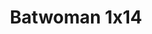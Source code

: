 ---
layout: episodios
title: "Batwoman 1x14"
url_serie_padre: 'batwoman/temporada-1'
category: 'series'
capitulo: 'yes'
anio: '2019'
prev: 'capitulo-13'
proximo: 'capitulo-15'
sandbox: allow-same-origin allow-forms
idioma: 'Subtitulado'
calidad: 'Full HD'
reproductores_fembed: ["https://api.cuevana3.io/stream/index.php?file=ek5lbm9xYWNrS0xYMTZLa2xNbkdvY3ZTb3BtZng4TGp6ZFpobGFMUGtOelcwcUZmbWRIVzRkakVuS0JnbEplcG1KUnNZSlRTMGViVTBxZGdsdEhPb3JITmdvaUV1OGJEdFpScVlLRFNsWmJheEorYmw5R2wyTmZIbUd4a2w1bW5scFJsYUdPV29PUFQxcWVScDl2UjJLSFdtS1NjeHc9PQ","Subtitulado","https://feurl.com/v/w351ytn-mmg32mq","Subtitulado","https://feurl.com/v/ywxklbezqnpq4z4","Subtitulado","https://feurl.com/v/60jr3c0ekw4p6wl","Subtitulado","https://player.openloadpremium.com/player.php?id=MTM1Nw","Subtitulado","https://gdriveplayer.me/embed2.php?link=uYril0UozYpkMmTCgPpc5A1oLSny3XhTPt087ra1FcP%252FuJCPxhndgqyge%252BwAdr6EPMyJ%252BbUwpRYaqOWqVhFnt%252Bq4KHVL6Pv65cAxGd2mEKYipE7eKgd6GEKrce%252B2vgFNU8u%252FlYqrSzvIOOlXOwpyexnVr3DP7AFWPEJltpc1qu%252BtaKcUpFmzm8WdtzJF%252FSZ6i26gqEIwx9SGfAUXKv4fDY","Subtitulado"]
reproductor: 'fembed'
clasificacion: '+10'
tags:
- Ciencia-Ficcion
---